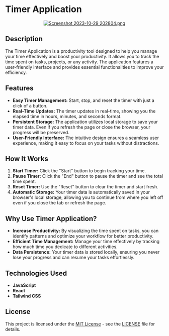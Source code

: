 # Timer Application

<div style="text-align: center;">
  <a target="_blank" href="https://imageupload.io/BZ3CV2Q87CMWVFm">
    <img src="https://imageupload.io/ib/wOZrQ4NFnYbVZcf_1698591717.png" alt="Screenshot 2023-10-29 202804.png"/>
  </a>
</div>

## Description

The Timer Application is a productivity tool designed to help you manage your time effectively and boost your productivity. It allows you to track the time spent on tasks, projects, or any activity. The application features a user-friendly interface and provides essential functionalities to improve your efficiency.

## Features

- **Easy Timer Management:** Start, stop, and reset the timer with just a click of a button.
- **Real-Time Updates:** The timer updates in real-time, showing you the elapsed time in hours, minutes, and seconds format.
- **Persistent Storage:** The application utilizes local storage to save your timer data. Even if you refresh the page or close the browser, your progress will be preserved.
- **User-Friendly Interface:** The intuitive design ensures a seamless user experience, making it easy to focus on your tasks without distractions.

## How It Works

1. **Start Timer:** Click the "Start" button to begin tracking your time.
2. **Pause Timer:** Click the "End" button to pause the timer and see the total time spent.
3. **Reset Timer:** Use the "Reset" button to clear the timer and start fresh.
4. **Automatic Storage:** Your timer data is automatically saved in your browser's local storage, allowing you to continue from where you left off even if you close the tab or refresh the page.

## Why Use Timer Application?

- **Increase Productivity:** By visualizing the time spent on tasks, you can identify patterns and optimize your workflow for better productivity.
- **Efficient Time Management:** Manage your time effectively by tracking how much time you dedicate to different activities.
- **Data Persistence:** Your timer data is stored locally, ensuring you never lose your progress and can resume your tasks effortlessly.

## Technologies Used
- **JavaScript**
- **React**
- **Tailwind CSS**



## License

This project is licensed under the [MIT License](https://tlo.mit.edu/learn-about-intellectual-property/software-and-open-source-licensing/open-source-licensing) - see the [LICENSE](https://github.com/Darkrider0007/Timer/blob/main/LICENSE) file for details.

